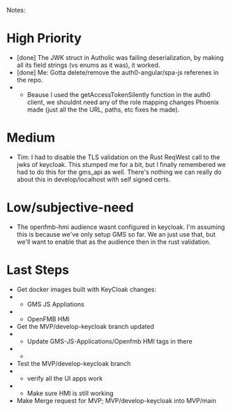 Notes: 
# High Priority
- [done] The JWK struct in Autholic was failing deserialization, by making all its field strings (vs enums as it was), it worked.
- [done] Me: Gotta delete/remove the auth0-angular/spa-js referenes in the repo.
- - Beause I used the getAccessTokenSilently function in the auth0 client, we shouldnt need any of the role mapping changes Phoenix made (just all the the URL, paths, etc fixes he made).


# Medium 
- Tim: I had to disable the TLS validation on the Rust ReqWest call to the jwks of keycloak. This stumped me for a bit, but I finally remembered we had to do this for the gms_api as well. There's nothing we can really do about this in develop/localhost with self signed certs.

# Low/subjective-need
- The openfmb-hmi audience wasnt configured in keycloak. I'm assuming this is because we've only setup GMS so far. We an just use that, but 
  we'll want to enable that as the audience then in the rust validation.

# Last Steps
- Get docker images built with KeyCloak changes:
- - GMS JS Appliations
- - OpenFMB HMI
- Get the MVP/develop-keycloak branch updated
- - Update GMS-JS-Applications/Openfmb HMI tags in there
- - 
- Test the MVP/develop-keycloak branch
- - verify all the UI apps work
- - Make sure HMI is still working
- Make Merge request for MVP; MVP/develop-keycloak into MVP/main